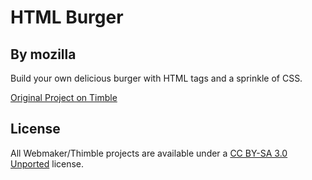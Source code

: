 # HTML Burger

## By mozilla

Build your own delicious burger with HTML tags and a sprinkle of CSS.

[Original Project on Timble](https://thimbleprojects.org/mozillalearning/286539/)

## License

All Webmaker/Thimble projects are available under a [CC BY-SA 3.0 Unported](https://creativecommons.org/licenses/by-sa/3.0/) license.
